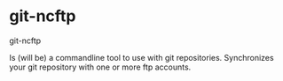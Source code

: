 git-ncftp
=========

git-ncftp


Is (will be) a commandline tool to use with git repositories. Synchronizes your git repository with one or more ftp accounts.

